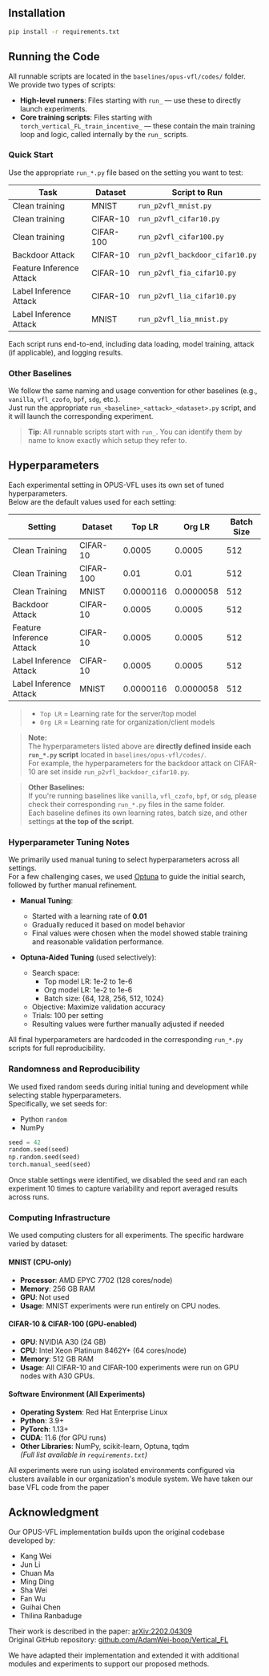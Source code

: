## Installation

```bash
pip install -r requirements.txt
```

## Running the Code

All runnable scripts are located in the `baselines/opus-vfl/codes/` folder.  
We provide two types of scripts:

- **High-level runners**: Files starting with `run_` — use these to directly launch experiments.
- **Core training scripts**: Files starting with `torch_vertical_FL_train_incentive_` — these contain the main training loop and logic, called internally by the `run_` scripts.

### Quick Start

Use the appropriate `run_*.py` file based on the setting you want to test:

| Task                      | Dataset   | Script to Run                               |
|---------------------------|-----------|----------------------------------------------|
| Clean training            | MNIST     | `run_p2vfl_mnist.py`                         |
| Clean training            | CIFAR-10  | `run_p2vfl_cifar10.py`                       |
| Clean training            | CIFAR-100 | `run_p2vfl_cifar100.py`                      |
| Backdoor Attack           | CIFAR-10  | `run_p2vfl_backdoor_cifar10.py`             |
| Feature Inference Attack  | CIFAR-10  | `run_p2vfl_fia_cifar10.py`                  |
| Label Inference Attack    | CIFAR-10  | `run_p2vfl_lia_cifar10.py`                  |
| Label Inference Attack    | MNIST     | `run_p2vfl_lia_mnist.py`                    |

Each script runs end-to-end, including data loading, model training, attack (if applicable), and logging results.

### Other Baselines

We follow the same naming and usage convention for other baselines (e.g., `vanilla`, `vfl_czofo`, `bpf`, `sdg`, etc.).  
Just run the appropriate `run_<baseline>_<attack>_<dataset>.py` script, and it will launch the corresponding experiment.

> **Tip**: All runnable scripts start with `run_`. You can identify them by name to know exactly which setup they refer to.

## Hyperparameters

Each experimental setting in OPUS-VFL uses its own set of tuned hyperparameters.  
Below are the default values used for each setting:

| Setting                        | Dataset   | Top LR       | Org LR       | Batch Size |
|-------------------------------|-----------|--------------|--------------|------------|
| Clean Training                | CIFAR-10  | 0.0005       | 0.0005       | 512        |
| Clean Training                | CIFAR-100 | 0.01         | 0.01         | 512        |
| Clean Training                | MNIST     | 0.0000116    | 0.0000058    | 512        |
| Backdoor Attack               | CIFAR-10  | 0.0005       | 0.0005       | 512        |
| Feature Inference Attack      | CIFAR-10  | 0.0005       | 0.0005       | 512        |
| Label Inference Attack        | CIFAR-10  | 0.0005       | 0.0005       | 512        |
| Label Inference Attack        | MNIST     | 0.0000116    | 0.0000058    | 512        |
 
> - `Top LR` = Learning rate for the server/top model  
> - `Org LR` = Learning rate for organization/client models

> **Note:**  
> The hyperparameters listed above are **directly defined inside each `run_*.py` script** located in `baselines/opus-vfl/codes/`.  
> For example, the hyperparameters for the backdoor attack on CIFAR-10 are set inside `run_p2vfl_backdoor_cifar10.py`.

> **Other Baselines:**  
> If you're running baselines like `vanilla`, `vfl_czofo`, `bpf`, or `sdg`, please check their corresponding `run_*.py` files in the same folder.  
> Each baseline defines its own learning rates, batch size, and other settings **at the top of the script**.

### Hyperparameter Tuning Notes

We primarily used manual tuning to select hyperparameters across all settings.  
For a few challenging cases, we used [Optuna](https://optuna.org) to guide the initial search, followed by further manual refinement.

- **Manual Tuning**:
  - Started with a learning rate of **0.01**
  - Gradually reduced it based on model behavior 
  - Final values were chosen when the model showed stable training and reasonable validation performance.

- **Optuna-Aided Tuning** (used selectively):
  - Search space:
    - Top model LR: 1e-2 to 1e-6
    - Org model LR: 1e-2 to 1e-6
    - Batch size: {64, 128, 256, 512, 1024}
  - Objective: Maximize validation accuracy
  - Trials: 100 per setting
  - Resulting values were further manually adjusted if needed

All final hyperparameters are hardcoded in the corresponding `run_*.py` scripts for full reproducibility.

### Randomness and Reproducibility

We used fixed random seeds during initial tuning and development while selecting stable hyperparameters.  
Specifically, we set seeds for:

- Python `random`
- NumPy

```python
seed = 42
random.seed(seed)
np.random.seed(seed)
torch.manual_seed(seed)
```
Once stable settings were identified, we disabled the seed and ran each experiment 10 times to capture variability and report averaged results across runs.

### Computing Infrastructure

We used computing clusters for all experiments. The specific hardware varied by dataset:

#### MNIST (CPU-only)
- **Processor**: AMD EPYC 7702 (128 cores/node)
- **Memory**: 256 GB RAM
- **GPU**: Not used
- **Usage**: MNIST experiments were run entirely on CPU nodes.

#### CIFAR-10 & CIFAR-100 (GPU-enabled)
- **GPU**: NVIDIA A30 (24 GB)
- **CPU**: Intel Xeon Platinum 8462Y+ (64 cores/node)
- **Memory**: 512 GB RAM
- **Usage**: All CIFAR-10 and CIFAR-100 experiments were run on GPU nodes with A30 GPUs.

#### Software Environment (All Experiments)
- **Operating System**: Red Hat Enterprise Linux
- **Python**: 3.9+
- **PyTorch**: 1.13+
- **CUDA**: 11.6 (for GPU runs)
- **Other Libraries**: NumPy, scikit-learn, Optuna, tqdm  
  *(Full list available in `requirements.txt`)*

All experiments were run using isolated environments configured via clusters available in our organization's module system. We have taken our base VFL code from the paper 

## Acknowledgment

Our OPUS-VFL implementation builds upon the original codebase developed by:

- Kang Wei  
- Jun Li  
- Chuan Ma  
- Ming Ding  
- Sha Wei  
- Fan Wu  
- Guihai Chen  
- Thilina Ranbaduge  

Their work is described in the paper: [arXiv:2202.04309](https://arxiv.org/abs/2202.04309)  
Original GitHub repository: [github.com/AdamWei-boop/Vertical_FL](https://github.com/AdamWei-boop/Vertical_FL)

We have adapted their implementation and extended it with additional modules and experiments to support our proposed methods.






